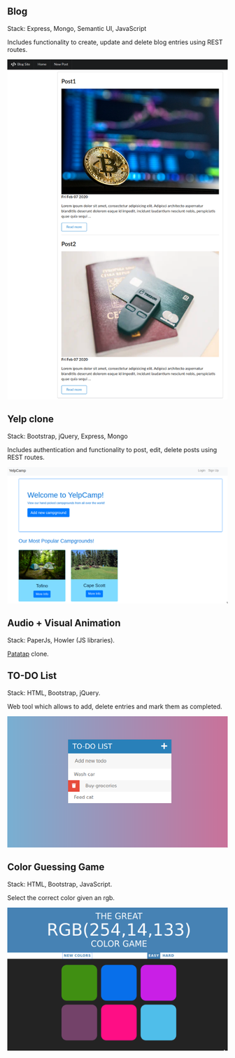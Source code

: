 ## Blog

Stack: Express, Mongo, Semantic UI, JavaScript

Includes functionality to create, update and delete blog entries using REST routes.

![](static/blog.png)

## Yelp clone

Stack: Bootstrap, jQuery, Express, Mongo

Includes authentication and functionality to post, edit, delete posts using REST routes. 

![](static/yelp.png)

## Audio + Visual Animation

Stack: PaperJs, Howler (JS libraries).

[Patatap](https://patatap.com/) clone.

## TO-DO List

 Stack: HTML, Bootstrap, jQuery.

 Web tool which allows to add, delete entries and mark them as completed.
 
![](static/todo.png)

## Color Guessing Game

Stack: HTML, Bootstrap, JavaScript.

Select the correct color given an rgb. 

![](static/color-guessing-game.png)